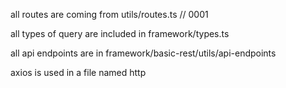 all routes are coming from utils/routes.ts // 0001

all types of query are included in framework/types.ts

all api endpoints are in framework/basic-rest/utils/api-endpoints

axios is used in a file named http